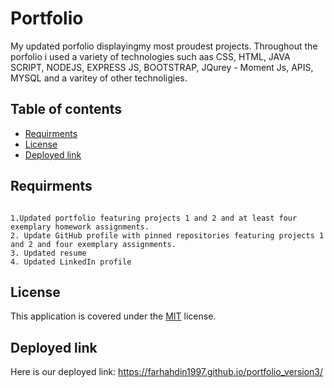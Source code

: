 <h1> Portfolio</h1> 

My updated porfolio displayingmy most proudest projects. Throughout the porfolio i used a variety of technologies such aas CSS, HTML, JAVA SCRIPT, NODEJS, EXPRESS JS, BOOTSTRAP, JQurey - Moment Js, APIS, MYSQL and a varitey of other technoligies. 

## Table of contents 
* [Requirments](#requirments)
* [License](#license)
* [Deployed link](#deployedlink)

## Requirments
```

1.Updated portfolio featuring projects 1 and 2 and at least four exemplary homework assignments.
2. Update GitHub profile with pinned repositories featuring projects 1 and 2 and four exemplary assignments.
3. Updated resume
4. Updated LinkedIn profile

```

## License 

This application is covered under the [MIT](https://opensource.org/licenses/MIT) license.  


## Deployed link 

Here is our deployed link:  https://farhahdin1997.github.io/portfolio_version3/

